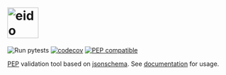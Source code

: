 # <img src="docs/img/eido.svg" alt="eido logo" height="70">

![Run pytests](https://github.com/pepkit/eido/workflows/Run%20pytests/badge.svg)
[![codecov](https://codecov.io/gh/pepkit/eido/branch/master/graph/badge.svg)](https://codecov.io/gh/pepkit/eido)
[![PEP compatible](http://pepkit.github.io/img/PEP-compatible-green.svg)](http://pepkit.github.io)

[PEP](http://pepkit.github.io) validation tool based on [jsonschema](https://github.com/Julian/jsonschema). See [documentation](http://eido.databio.org) for usage.

